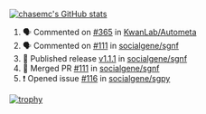 [![chasemc's GitHub stats](https://github-readme-stats.vercel.app/api?username=chasemc)](https://github.com/anuraghazra/github-readme-stats)


<!--START_SECTION:activity-->
1. 🗣 Commented on [#365](https://github.com/KwanLab/Autometa/issues/365#issuecomment-2438173486) in [KwanLab/Autometa](https://github.com/KwanLab/Autometa)
2. 🗣 Commented on [#111](https://github.com/socialgene/sgnf/pull/111#issuecomment-2425006427) in [socialgene/sgnf](https://github.com/socialgene/sgnf)
3. 🚀 Published release [v1.1.1](https://github.com/socialgene/sgnf/releases/tag/v1.1.1) in [socialgene/sgnf](https://github.com/socialgene/sgnf)
4. 🎉 Merged PR [#111](https://github.com/socialgene/sgnf/pull/111) in [socialgene/sgnf](https://github.com/socialgene/sgnf)
5. ❗ Opened issue [#116](https://github.com/socialgene/sgpy/issues/116) in [socialgene/sgpy](https://github.com/socialgene/sgpy)
<!--END_SECTION:activity-->
[![trophy](https://github-profile-trophy.vercel.app/?username=chasemc)](https://github.com/ryo-ma/github-profile-trophy)

